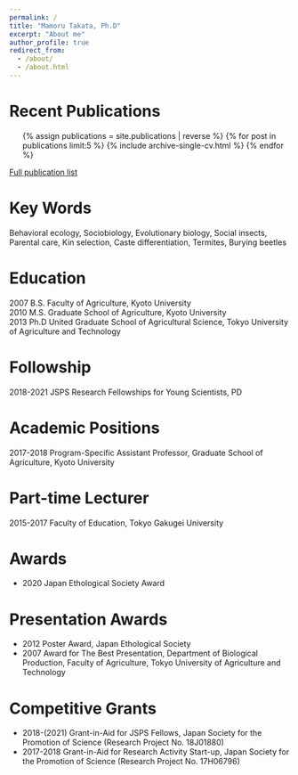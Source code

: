 ```yaml
---
permalink: /
title: "Mamoru Takata, Ph.D"
excerpt: "About me"
author_profile: true
redirect_from: 
  - /about/
  - /about.html
---
```


# Recent Publications

   <ul>{% assign publications = site.publications | reverse %}
  {% for post in publications limit:5 %}
    {% include archive-single-cv.html %}
  {% endfor %}</ul>

[Full publication list](https://scholar.google.com/citations?user=1fHBRKMAAAAJ)  


# Key Words

Behavioral ecology, Sociobiology, Evolutionary biology, Social insects, Parental care, Kin selection, Caste differentiation, Termites, Burying beetles

# Education

2007     B.S. Faculty of Agriculture, Kyoto University  
2010     M.S. Graduate School of Agriculture, Kyoto University  
2013     Ph.D United Graduate School of Agricultural Science, Tokyo University of Agriculture and Technology  

# Followship

2018-2021     JSPS Research Fellowships for Young Scientists, PD  

# Academic Positions

2017-2018  Program-Specific Assistant Professor, Graduate School of Agriculture, Kyoto University  

# Part-time Lecturer

2015-2017     Faculty of Education, Tokyo Gakugei University  

# Awards

* 2020     Japan Ethological Society Award  

# Presentation Awards

* 2012     Poster Award, Japan Ethological Society  
* 2007     Award for The Best Presentation, Department of Biological Production, Faculty of Agriculture, Tokyo University of Agriculture and Technology  

# Competitive Grants

* 2018-(2021) Grant-in-Aid for JSPS Fellows, Japan Society for the Promotion of Science (Research Project No. 18J01880)  
* 2017-2018 Grant-in-Aid for Research Activity Start-up, Japan Society for the Promotion of Science (Research Project No. 17H06796)

